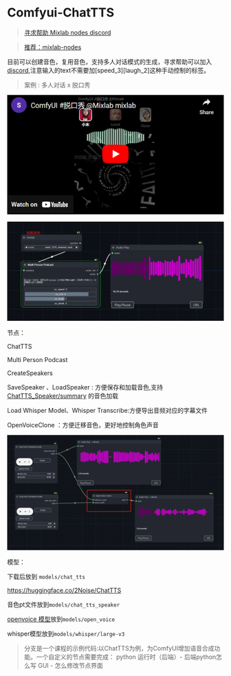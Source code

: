 # Comfyui-ChatTTS
> [寻求帮助 Mixlab nodes discord](https://discord.gg/cXs9vZSqeK)

> [推荐：mixlab-nodes](https://github.com/shadowcz007/comfyui-mixlab-nodes)


目前可以创建音色，复用音色，支持多人对话模式的生成，寻求帮助可以加入[discord](https://discord.gg/cXs9vZSqeK),注意输入的text不需要加[speed_3][laugh_2]这种手动控制的标签。


> 案例 : 多人对话 x 脱口秀

[![alt text](1718816711480.png)](https://www.youtube.com/embed/s6O9aKrr3pM?si=--mwIX1rR0axEQFn)


![alt text](1718851026553.png)


节点：

ChatTTS

Multi Person Podcast

CreateSpeakers

SaveSpeaker 、LoadSpeaker : 方便保存和加载音色,支持 [ChatTTS_Speaker/summary](https://modelscope.cn/studios/ttwwwaa/ChatTTS_Speaker/summary) 的音色加载


Load Whisper Model、Whisper Transcribe:方便导出音频对应的字幕文件


OpenVoiceClone ：方便迁移音色，更好地控制角色声音

![alt text](03dd6465a900e81a6e1812302efc2b4.png)



模型：

下载后放到 ```models/chat_tts```

https://huggingface.co/2Noise/ChatTTS

音色pt文件放到```models/chat_tts_speaker```

[openvoice 模型](https://myshell-public-repo-hosting.s3.amazonaws.com/openvoice/checkpoints_v2_0417.zip)放到```models/open_voice```


whisper模型放到```models/whisper/large-v3```



> 分支是一个课程的示例代码:以ChatTTS为例，为ComfyUI增加语音合成功能。一个自定义的节点需要完成：
python 运行时（后端）- 后端python怎么写
GUI - 怎么修改节点界面


